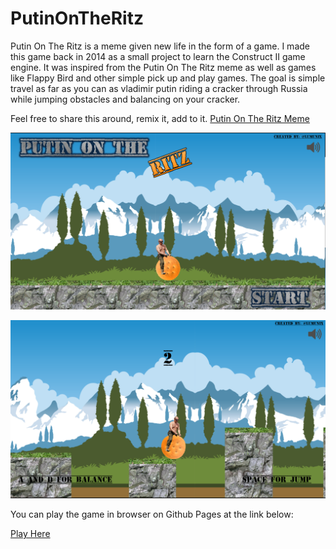 # PutinOnTheRitz
Putin On The Ritz is a meme given new life in the form of a game. I made this game back in 2014 as a small project to learn the Construct II game engine. It was inspired from the Putin On The Ritz meme as well as games like Flappy Bird and other simple pick up and play games. The goal is simple travel as far as you can as vladimir putin riding a cracker through Russia while jumping obstacles and balancing on your cracker.

Feel free to share this around, remix it, add to it.
[Putin On The Ritz Meme](https://github.com/Lumunix/PutinOnTheRitz/blob/master/docs/ritzgif.gif)

![Title Screen](https://github.com/Lumunix/PutinOnTheRitz/blob/master/docs/titlescreen.PNG)

![Gameplay Screenshot](https://github.com/Lumunix/PutinOnTheRitz/blob/master/docs/screenshot.png)

You can play the game in browser on Github Pages at the link below:

[Play Here](https://lumunix.github.io/PutinOnTheRitz/)
